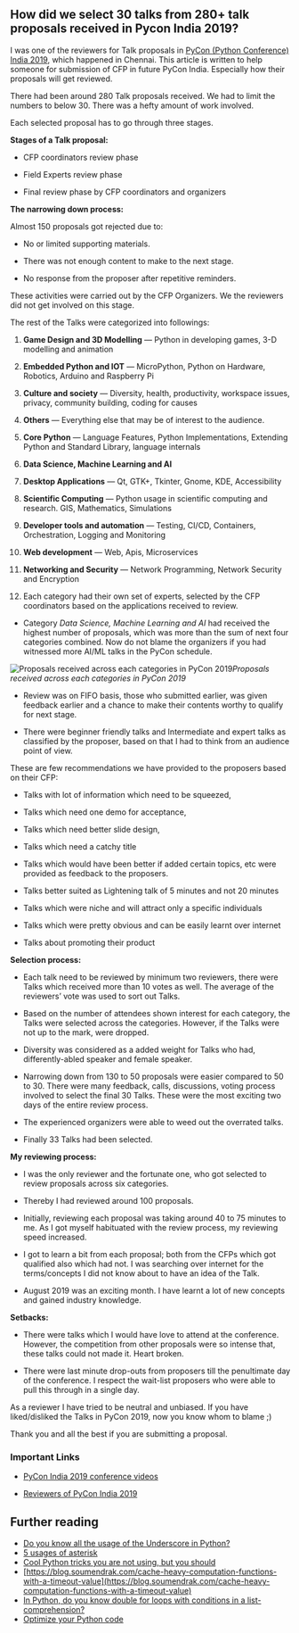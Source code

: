 ## How did we select 30 talks from 280+ talk proposals received in Pycon India 2019?


I was one of the reviewers for Talk proposals in [PyCon (Python Conference) India 2019](https://in.pycon.org/2019/), which happened in Chennai. This article is written to help someone for submission of CFP in future PyCon India. Especially how their proposals will get reviewed.

There had been around 280 Talk proposals received. We had to limit the numbers to below 30. There was a hefty amount of work involved.

Each selected proposal has to go through three stages.

**Stages of a Talk proposal:**

* CFP coordinators review phase

* Field Experts review phase

* Final review phase by CFP coordinators and organizers

**The narrowing down process:**

Almost 150 proposals got rejected due to:

* No or limited supporting materials.

* There was not enough content to make to the next stage.

* No response from the proposer after repetitive reminders.

These activities were carried out by the CFP Organizers. We the reviewers did not get involved on this stage.

The rest of the Talks were categorized into followings:

1. **Game Design and 3D Modelling** — Python in developing games, 3-D modelling and animation

1. **Embedded Python and IOT** — MicroPython, Python on Hardware, Robotics, Arduino and Raspberry Pi

1. **Culture and society** — Diversity, health, productivity, workspace issues, privacy, community building, coding for causes

1. **Others** — Everything else that may be of interest to the audience.

1. **Core Python** — Language Features, Python Implementations, Extending Python and Standard Library, language internals

1. **Data Science, Machine Learning and AI**

1. **Desktop Applications** — Qt, GTK+, Tkinter, Gnome, KDE, Accessibility

1. **Scientific Computing** — Python usage in scientific computing and research. GIS, Mathematics, Simulations

1. **Developer tools and automation** — Testing, CI/CD, Containers, Orchestration, Logging and Monitoring

1. **Web development** — Web, Apis, Microservices

1. **Networking and Security** — Network Programming, Network Security and Encryption

1. Each category had their own set of experts, selected by the CFP coordinators based on the applications received to review.

* Category *Data Science, Machine Learning and AI* had received the highest number of proposals, which was more than the sum of next four categories combined. Now do not blame the organizers if you had witnessed more AI/ML talks in the PyCon schedule.

![Proposals received across each categories in PyCon 2019](https://cdn.hashnode.com/res/hashnode/image/upload/v1629634000189/j4Ny5RPg9.png)*Proposals received across each categories in PyCon 2019*

* Review was on FIFO basis, those who submitted earlier, was given feedback earlier and a chance to make their contents worthy to qualify for next stage.

* There were beginner friendly talks and Intermediate and expert talks as classified by the proposer, based on that I had to think from an audience point of view.

These are few recommendations we have provided to the proposers based on their CFP:

* Talks with lot of information which need to be squeezed,

* Talks which need one demo for acceptance,

* Talks which need better slide design,

* Talks which need a catchy title

* Talks which would have been better if added certain topics, etc were provided as feedback to the proposers.

* Talks better suited as Lightening talk of 5 minutes and not 20 minutes

* Talks which were niche and will attract only a specific individuals

* Talks which were pretty obvious and can be easily learnt over internet

* Talks about promoting their product

**Selection process:**

* Each talk need to be reviewed by minimum two reviewers, there were Talks which received more than 10 votes as well. The average of the reviewers’ vote was used to sort out Talks.

* Based on the number of attendees shown interest for each category, the Talks were selected across the categories. However, if the Talks were not up to the mark, were dropped.

* Diversity was considered as a added weight for Talks who had, differently-abled speaker and female speaker.

* Narrowing down from 130 to 50 proposals were easier compared to 50 to 30. There were many feedback, calls, discussions, voting process involved to select the final 30 Talks. These were the most exciting two days of the entire review process.

* The experienced organizers were able to weed out the overrated talks.

* Finally 33 Talks had been selected.

**My reviewing process:**

* I was the only reviewer and the fortunate one, who got selected to review proposals across six categories.

* Thereby I had reviewed around 100 proposals.

* Initially, reviewing each proposal was taking around 40 to 75 minutes to me. As I got myself habituated with the review process, my reviewing speed increased.

* I got to learn a bit from each proposal; both from the CFPs which got qualified also which had not. I was searching over internet for the terms/concepts I did not know about to have an idea of the Talk.

* August 2019 was an exciting month. I have learnt a lot of new concepts and gained industry knowledge.

**Setbacks:**

* There were talks which I would have love to attend at the conference. However, the competition from other proposals were so intense that, these talks could not made it. Heart broken.

* There were last minute drop-outs from proposers till the penultimate day of the conference. I respect the wait-list proposers who were able to pull this through in a single day.

As a reviewer I have tried to be neutral and unbiased. If you have liked/disliked the Talks in PyCon 2019, now you know whom to blame ;)

Thank you and all the best if you are submitting a proposal.

### Important Links

* [PyCon India 2019 conference videos](https://www.youtube.com/watch?v=VUT386_GKI8&list=PL6GW05BfqWIfsflQt05LM3FTX6cd7PGps)

* [Reviewers of PyCon India 2019](https://in.pycon.org/2019/thank-you.html)

## Further reading

- [Do you know all the usage of the Underscore in Python?](https://blog.soumendrak.com/do-you-know-all-the-usage-of-the-underscore-in-python)
- [5 usages of asterisk](https://blog.soumendrak.com/5-usages-of-an-asterisk-in-python)
- [Cool Python tricks you are not using, but you should](https://blog.soumendrak.com/cool-python-tricks-you-are-not-using-but-you-should)
- [https://blog.soumendrak.com/cache-heavy-computation-functions-with-a-timeout-value](https://blog.soumendrak.com/cache-heavy-computation-functions-with-a-timeout-value)
- [In Python, do you know double for loops with conditions in a list-comprehension?](https://blog.soumendrak.com/in-python-do-you-know-double-for-loops-with-conditions-in-a-list-comprehension)
- [Optimize your Python code](https://blog.soumendrak.com/optimize-your-python-code-d7e9752e501e)